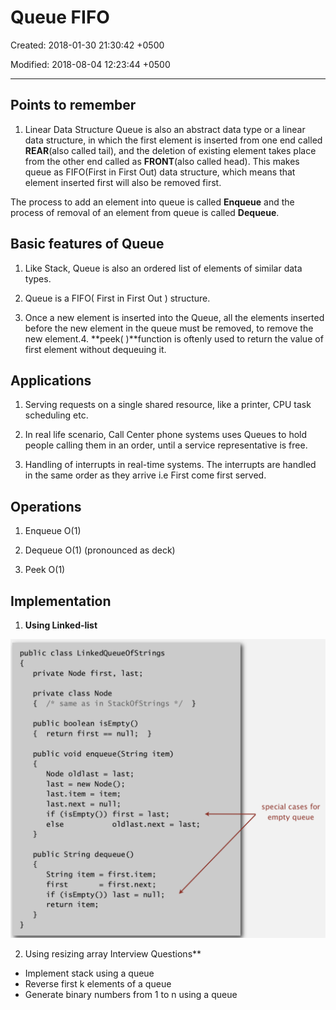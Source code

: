 # Queue FIFO

Created: 2018-01-30 21:30:42 +0500

Modified: 2018-08-04 12:23:44 +0500

---

## Points to remember

1. Linear Data Structure
Queue is also an abstract data type or a linear data structure, in which the first element is inserted from one end called **REAR**(also called tail), and the deletion of existing element takes place from the other end called as **FRONT**(also called head). This makes queue as FIFO(First in First Out) data structure, which means that element inserted first will also be removed first.

The process to add an element into queue is called **Enqueue** and the process of removal of an element from queue is called **Dequeue**.

## Basic features of Queue

1. Like Stack, Queue is also an ordered list of elements of similar data types.

2. Queue is a FIFO( First in First Out ) structure.

3. Once a new element is inserted into the Queue, all the elements inserted before the new element in the queue must be removed, to remove the new element.4. **peek( )**function is oftenly used to return the value of first element without dequeuing it.

## Applications

1. Serving requests on a single shared resource, like a printer, CPU task scheduling etc.

2. In real life scenario, Call Center phone systems uses Queues to hold people calling them in an order, until a service representative is free.

3. Handling of interrupts in real-time systems. The interrupts are handled in the same order as they arrive i.e First come first served.

## Operations

1. Enqueue O(1)

2. Dequeue O(1) (pronounced as deck)

3. Peek O(1)

## Implementation

1. **Using Linked-list**

![image](media/Queue-FIFO-image1.png)

2. Using resizing array Interview Questions**

- Implement stack using a queue
- Reverse first k elements of a queue
- Generate binary numbers from 1 to n using a queue
